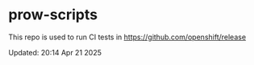 # prow-scripts

This repo is used to run CI tests in https://github.com/openshift/release

Updated: 20:14 Apr 21 2025
